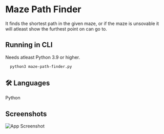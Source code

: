 # Maze Path Finder

It finds the shortest path in the given maze, or if the maze is unsovable it will atleast show the furthest point on can go to.

## Running in CLI

Needs atleast Python 3.9 or higher.

```bash
  python3 maze-path-finder.py
```

## 🛠 Languages

Python

## Screenshots

![App Screenshot](https://via.placeholder.com/468x300?text=App+Screenshot+Here)
